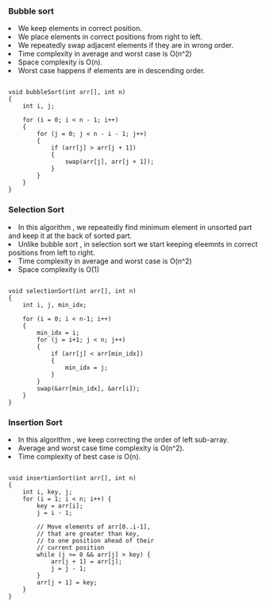 ### Bubble sort

<li>We keep elements in correct position.</li>
<li>We place elements in correct positions from right to left.</li>
<li>We repeatedly swap adjacent elements if they are in wrong order.</li>
<li>Time complexity in average and worst case is O(n^2)</li>
<li>Space complexity is O(n).</li>
<li>Worst case happens if elements are in descending order.</li>

```

void bubbleSort(int arr[], int n) 
{ 
    int i, j; 

    for (i = 0; i < n - 1; i++) 
    {
        for (j = 0; j < n - i - 1; j++)
        {
            if (arr[j] > arr[j + 1])
            {
                swap(arr[j], arr[j + 1]);
            }
        } 
    }
} 

```


### Selection Sort

<li>In this algorithm , we repeatedly find minimum element in unsorted part and keep it at the back of sorted part. </li>
<li>Unlike bubble sort , in selection sort we start keeping eleemnts in correct positions from left to right.</li>
<li>Time complexity in average and worst case is O(n^2)</li>
<li>Space complexity is O(1)</li>

```

void selectionSort(int arr[], int n)  
{  
    int i, j, min_idx;  
  
    for (i = 0; i < n-1; i++)  
    {  
        min_idx = i;  
        for (j = i+1; j < n; j++) 
        { 
            if (arr[j] < arr[min_idx])
            {  
                min_idx = j;
            }  
        }  
        swap(&arr[min_idx], &arr[i]);  
    }  
}  

```

### Insertion Sort

<li>In this algorithm , we keep correcting the order of left sub-array.</li>
<li>Average and worst case time complexity is O(n^2).</li>
<li>Time complexity of best case is O(n).</li>

```

void insertionSort(int arr[], int n)
{
    int i, key, j;
    for (i = 1; i < n; i++) {
        key = arr[i];
        j = i - 1;
 
        // Move elements of arr[0..i-1],
        // that are greater than key, 
        // to one position ahead of their
        // current position
        while (j >= 0 && arr[j] > key) {
            arr[j + 1] = arr[j];
            j = j - 1;
        }
        arr[j + 1] = key;
    }
}

```